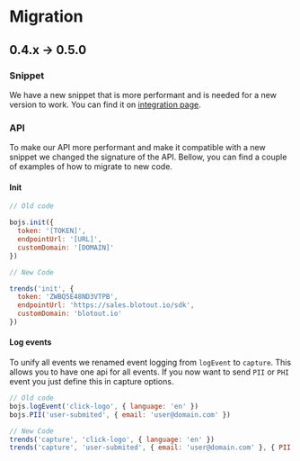 # Migration

## 0.4.x -> 0.5.0

### Snippet
We have a new snippet that is more performant and is needed for a new version to work. You can find it on [integration page](integration.md).

### API
To make our API more performant and make it compatible with a new snippet we changed the signature of the API. Bellow, you can find a couple of examples of how to migrate to new code.


#### Init
```js
// Old code

bojs.init({
  token: '[TOKEN]',
  endpointUrl: '[URL]',
  customDomain: '[DOMAIN]'
})
```


```js
// New Code

trends('init', {  
  token: 'ZWBQ5E48ND3VTPB',
  endpointUrl: 'https://sales.blotout.io/sdk',
  customDomain: 'blotout.io'
})
```

#### Log events
To unify all events we renamed event logging from `logEvent` to `capture`. This allows you to have one api for all events. If you now want to send `PII` or `PHI` event you just define this in capture options.

```js
// Old code
bojs.logEvent('click-logo', { language: 'en' })
bojs.PII('user-submited', { email: 'user@domain.com' })
```

```js
// New Code
trends('capture', 'click-logo', { language: 'en' })
trends('capture', 'user-submited', { email: 'user@domain.com' }, { PII: true })
```
